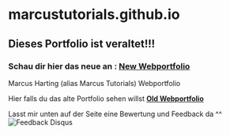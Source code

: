 # marcustutorials.github.io

## Dieses Portfolio ist veraltet!!!

### Schau dir hier das neue an : [**New Webportfolio**](https://marcus-universe.de)
Marcus Harting (alias Marcus Tutorials) Webportfolio 


Hier falls du das alte Portfolio sehen willst [**Old Webportfolio**](https://marcus-universe.github.io/marcustutorials/)

Lasst mir unten auf der Seite eine Bewertung und Feedback da ^^
![Feedback Disqus](https://lh3.googleusercontent.com/-LjBBQc_KE9CtUAkq409rbGszuLGGXdeFuZKPq3z9VH1SNQRPKdyBY9WSj3nF6jMKdcgJgUeWHWD20OI1WdFBDYwwuZNNvnKbM3QySoqi1roCjBL4re9MLGSEsAy51-Wfka-8MMS17CvN9_Phd5iBPJix6QumGjyZHQo2RfTcQTxYFCd4caUlea8p0_fnRDG4M4mZN9NMLGLZUlf18KAwVoCNBVLOgwZerAzEepK46fqYon4L42FcXy9yZebwooJzA-IbLdq6_aPUAr9ieJT9-WETGqasAOsMTJi1P4FGuPbaOU4CnXXwhEi68zUOJeAld3Pc8PA4QpvdF0cRjt-JYdoqAICbNk5cpK4aOkKwB5q1xKakVfFOkAgbRliNvst2ZPS8TsPIO0n0m4Swdd2ftBYjQNPZuICwR5wLEdCtpI-syPtwLG_yifJBqbQKnTRzfN5kUyZ1DGrT1YNgSgioC49VucPCPbbAD5ngzmw5rhF2gVh1ysZ3D1VfLGF7kKjk2wPS4gaHT_ttODBqYXMlE9LcCr_Y-6niuBuzVk_LbiwjGIujXCVns6cAct74-Ur0hhzZ4pzyhPl9QL52e0AOaBd-a-wzw02Sl2upZQ-jFiMPw2GKKpWlhTdUAlUm__9du96sEOZjctRrP-BAcFrKMAoy58jmGmKnNkVM2_Z9NG4l8PdhgkuRW94ibZ8dGfQ-Q2GwCs4RKK2wMbZJktPsjdn=w1844-h948-no)




